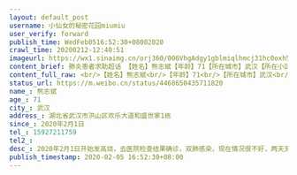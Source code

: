 ```yaml
---
layout: default_post
username: 小仙女的秘密花园miumiu
user_verify: forward
publish_time: WedFeb0516:52:30+08002020
crawl_time: 20200212-12:40:51
imageurl: https://wx1.sinaimg.cn/orj360/006VhgAdgy1gblmiqlhmcj31hc0oxh5a.jpg,https://wx3.sinaimg.cn/orj360/006VhgAdgy1gblmirahpsj30ox1hcwzr.jpg,https://wx2.sinaimg.cn/orj360/006VhgAdgy1gblmiry9t3j30ox1hcawt.jpg,https://wx2.sinaimg.cn/orj360/006VhgAdgy1gblmisf3haj30ae0m8dhr.jpg,https://wx3.sinaimg.cn/orj360/006VhgAdgy1gblmit5jfgj30ox1hc1kx.jpg
content_brief: 肺炎患者求助超话 【姓名】熊志斌【年龄】71【所在城市】武汉【所在小区、社区】湖北省武汉市洪山区欢乐大道和盛世家1栋【患病时间】2020年2月1日【病情描述】2020年2月1日开始发高烧，去医院检查结果确诊，双肺感染，现在情况很不好，两天无法进食，一直吐，整日昏睡在床。二月三日确诊，二 ...全文
content_full_raw: <br/>【姓名】熊志斌<br/>【年龄】71<br/>【所在城市】武汉<br/>【所在小区、社区】湖北省武汉市洪山区欢乐大道和盛世家1栋<br/>【患病时间】2020年2月1日<br/>【病情描述】2020年2月1日开始发高烧，去医院检查结果确诊，双肺感染，现在情况很不好，两天无法进食，一直吐，整日昏睡在床。二月三日确诊，二月四日社区说送往金银潭医院，但是四日晚上从8点等到10点，因医院床位不够，最后送回家隔离，但是家中居住五人，十分不安全，且老人本身身体不好，急需床位治疗！<br/>【联系方式】15927211759<br/>【紧急联系人】熊文胜<br/>求助：尊敬的各位网友，社会爱心人士。<br/>我的父亲姓名：熊志斌，年龄71岁，住址：湖北省武汉市洪山区欢乐大道和盛世家1栋<br/>2020年2月1日开始发高烧，去医院检查结果双肺感染，现在情况很不好，两天无法进食，一直吐，整日昏睡在床。二月三日确诊，二月四日社区说送往金银潭医院，但是四日晚上从8点等到10点，因医院床位不够，最后送回家隔离，但是家中居住五人，十分不安全，且老人本身身体不好，一直高烧不退，无法进食，呕吐不止，联系社区一直就是等通知，无法入院，老年人身体不好，很担心挺不过去，急需床位！请各位爱心人士帮帮我们！<br/>联系人：熊文胜<br/>【联系方式】15927211759
status_url: https://m.weibo.cn/status/4468650435711820
name_: 熊志斌
age_: 71
city_: 武汉
address_: 湖北省武汉市洪山区欢乐大道和盛世家1栋
since_: 2020年2月1日
tel_: 15927211759
tel2_: 
desc_: 2020年2月1日开始发高烧，去医院检查结果确诊，双肺感染，现在情况很不好，两天无法进食，一直吐，整日昏睡在床。二月三日确诊，二月四日社区说送往金银潭医院，但是四日晚上从8点等到10点，因医院床位不够，最后送回家隔离，但是家中居住五人，十分不安全，且老人本身身体不好，急需床位治疗！
publish_timestamp: 2020-02-05 16:52:30+08:00
---
```


